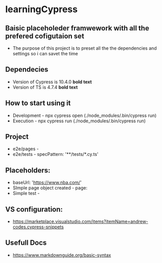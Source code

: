 # learningCypress

## Baisic placeholeder framwework with all the prefered cofigutaion set
- The purpose of this project is to preset all the the dependencies and settings so i can savet the time 

## Dependecies 
- Version of Cypress is 10.4.0 **bold text**
-  Version of TS is 4.7.4 **bold text**

## How to start using it 
-  Development - npx cypress open (./node_modules/.bin/cypress run)
-   Execution - npx cypress run (./node_modules/.bin/cypress run)

## Project 
- e2e/pages - 
- e2e/tests - specPattern: '**/tests/*.cy.ts'

## Placeholders:
- baseUrl: 'https://www.nba.com/'
- SImple page object created - page: 
- Simple test - 

## VS configuration: 
- https://marketplace.visualstudio.com/items?itemName=andrew-codes.cypress-snippets

## Usefull Docs
- https://www.markdownguide.org/basic-syntax
